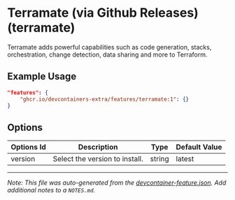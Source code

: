 
# Terramate (via Github Releases) (terramate)

Terramate adds powerful capabilities such as code generation, stacks, orchestration, change detection, data sharing and more to Terraform.

## Example Usage

```json
"features": {
    "ghcr.io/devcontainers-extra/features/terramate:1": {}
}
```

## Options

| Options Id | Description | Type | Default Value |
|-----|-----|-----|-----|
| version | Select the version to install. | string | latest |



---

_Note: This file was auto-generated from the [devcontainer-feature.json](devcontainer-feature.json).  Add additional notes to a `NOTES.md`._
